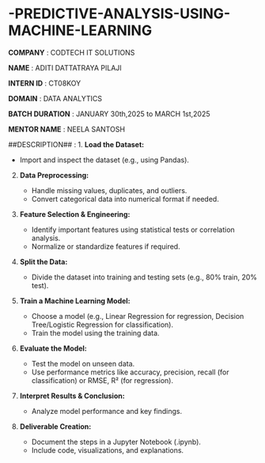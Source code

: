 # -PREDICTIVE-ANALYSIS-USING-MACHINE-LEARNING

**COMPANY** : CODTECH IT SOLUTIONS

**NAME** : ADITI DATTATRAYA PILAJI

**INTERN ID** : CT08KOY

**DOMAIN** : DATA ANALYTICS

**BATCH DURATION** : JANUARY 30th,2025 to MARCH 1st,2025

**MENTOR NAME** : NEELA SANTOSH

##DESCRIPTION## : 1. **Load the Dataset:**  
   - Import and inspect the dataset (e.g., using Pandas).  

2. **Data Preprocessing:**  
   - Handle missing values, duplicates, and outliers.  
   - Convert categorical data into numerical format if needed.  

3. **Feature Selection & Engineering:**  
   - Identify important features using statistical tests or correlation analysis.  
   - Normalize or standardize features if required.  

4. **Split the Data:** 
   - Divide the dataset into training and testing sets (e.g., 80% train, 20% test).  

5. **Train a Machine Learning Model:**  
   - Choose a model (e.g., Linear Regression for regression, Decision Tree/Logistic Regression for classification).  
   - Train the model using the training data.  

6. **Evaluate the Model:**  
   - Test the model on unseen data.  
   - Use performance metrics like accuracy, precision, recall (for classification) or RMSE, R² (for regression).  

7. **Interpret Results & Conclusion:**  
   - Analyze model performance and key findings.  

8. **Deliverable Creation:**  
   - Document the steps in a Jupyter Notebook (.ipynb).  
   - Include code, visualizations, and explanations.
